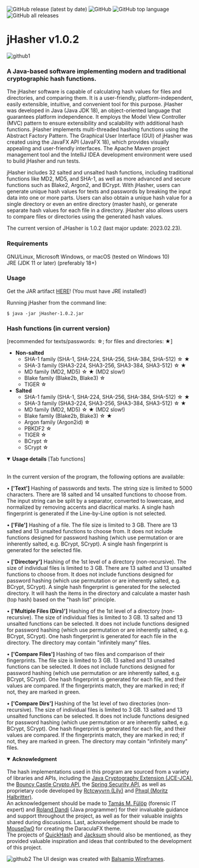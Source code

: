 ![GitHub release (latest by date)](https://img.shields.io/github/v/release/endreth/jHasher) ![GitHub](https://img.shields.io/github/license/endreth/jHasher) ![GitHub top language](https://img.shields.io/github/languages/top/endreth/jHasher?style=plastic) ![GitHub all releases](https://img.shields.io/github/downloads/endreth/jHasher/total)

# jHasher v1.0.2

![github1](https://user-images.githubusercontent.com/104054427/227722419-6464aaf7-7a3e-4e3f-884b-06a48f872cc1.png)

### A Java-based software implementing modern and traditional cryptographic hash functions.

The jHasher software is capable of calculating hash values for files and directories, and comparing them. It is a user-friendly, platform-independent, easily extensible, intuitive, and convenient tool for this purpose. jHasher was developed in Java (Java JDK 18), an object-oriented language that guarantees platform independence. It employs the Model View Controller (MVC) pattern to ensure extensibility and scalability with additional hash functions. jHasher implements multi-threaded hashing functions using the Abstract Factory Pattern. The Graphical User Interface (GUI) of jHasher was created using the JavaFX API (JavaFX 18), which provides visually appealing and user-friendly interfaces. The Apache Maven project management tool and the IntelliJ IDEA development environment were used to build jHasher and run tests.

jHasher includes 32 salted and unsalted hash functions, including traditional functions like MD2, MD5, and SHA-1, as well as more advanced and secure functions such as Blake2, Argon2, and BCrypt. With jHasher, users can generate unique hash values for texts and passwords by breaking the input data into one or more parts. Users can also obtain a unique hash value for a single directory or even an entire directory (master hash), or generate separate hash values for each file in a directory. jHasher also allows users to compare files or directories using the generated hash values.

The current version of JHasher is 1.0.2 (last major update: 2023.02.23).
### Requirements
GNU/Linux, Microsoft Windows, or macOS (tested on Windows 10)<br>
JRE (JDK 11 or later) (preferably 18+)<br>
### Usage

Get the JAR artifact [HERE](https://github.com/endreth/jHasher/blob/master/jHasher-v1.0.2.jar)! (You must have JRE installed!)

Running jHasher from the command line:
```
$ java -jar jHasher-1.0.2.jar
```

### Hash functions (in current version)
[recommended for texts/passwords: &star;; for files and directories: &starf;]
- <b>Non-salted</b>
    - SHA-1 family (SHA-1, SHA-224, SHA-256, SHA-384, SHA-512) &star; &starf;
    - SHA-3 family (SHA3-224, SHA3-256, SHA3-384, SHA3-512) &star; &starf;
    - MD family (MD2, MD5) &star; &starf; (MD2 slow!)
    - Blake family (Blake2b, Blake3) &star;
    - TIGER &star;
- <b>Salted</b>
    - SHA-1 family (SHA-1, SHA-224, SHA-256, SHA-384, SHA-512) &star; &starf;
    - SHA-3 family (SHA3-224, SHA3-256, SHA3-384, SHA3-512) &star; &starf;
    - MD family (MD2, MD5) &star; &starf; (MD2 slow!)
    - Blake family (Blake2b, Blake3) &star; &starf;
    - Argon family (Argon2id) &star;
    - PBKDF2 &star;
    - TIGER &star;
    - BCrypt &star;
    - SCrypt &star;

<details open>
<summary><b>Usage details</b> [Tab functions]</summary><br>

In the current version of the program, the following options are available:

• <b>['Text']</b> Hashing of passwords and texts. The string size is limited to 5000 characters. There are 18 salted and 14 unsalted functions to choose from. The input string can be split by a separator, converted to lowercase, and normalized by removing accents and diacritical marks. A single hash fingerprint is generated if the Line-by-Line option is not selected.

• <b>['File']</b> Hashing of a file. The file size is limited to 3 GB. There are 13 salted and 13 unsalted functions to choose from. It does not include functions designed for password hashing (which use permutation or are inherently salted, e.g. BCrypt, SCrypt). A single hash fingerprint is generated for the selected file.

• <b>['Directory']</b> Hashing of the 1st level of a directory (non-recursive). The size of individual files is limited to 3 GB. There are 13 salted and 13 unsalted functions to choose from. It does not include functions designed for password hashing (which use permutation or are inherently salted, e.g. BCrypt, SCrypt). A single hash fingerprint is generated for the selected directory. It will hash the items in the directory and calculate a master hash (top hash) based on the "hash list" principle.

• <b>['Multiple Files (Dirs)']</b> Hashing of the 1st level of a directory (non-recursive). The size of individual files is limited to 3 GB. 13 salted and 13 unsalted functions can be selected. It does not include functions designed for password hashing (which use permutation or are inherently salted, e.g. BCrypt, SCrypt). One hash fingerprint is generated for each file in the directory. The directory may contain "infinitely many" files.

• <b>['Compare Files']</b> Hashing of two files and comparison of their fingerprints. The file size is limited to 3 GB. 13 salted and 13 unsalted functions can be selected. It does not include functions designed for password hashing (which use permutation or are inherently salted, e.g. BCrypt, SCrypt). One hash fingerprint is generated for each file, and their values are compared. If the fingerprints match, they are marked in red; if not, they are marked in green.

• <b>['Compare Dirs']</b> Hashing of the 1st level of two directories (non-recursive). The size of individual files is limited to 3 GB. 13 salted and 13 unsalted functions can be selected. It does not include functions designed for password hashing (which use permutation or are inherently salted, e.g. BCrypt, SCrypt). One hash fingerprint is generated for each file, and their values are compared. If the fingerprints match, they are marked in red; if not, they are marked in green. The directory may contain "infinitely many" files.

</details>

<details open>
<summary><b>Acknowledgment</b></summary><br>
The hash implementations used in this program are sourced from a variety of libraries and APIs, including the <a href="https://docs.oracle.com/en/java/javase/18/security/java-cryptography-architecture-jca-reference-guide.html#GUID-2BCFDD85-D533-4E6C-8CE9-29990DEB0190">Java Cryptography Extension (JCE-JCA)</a>, the <a href="https://www.bouncycastle.org/">Bouncy Castle Crypto API</a>, the <a href="https://docs.spring.io/spring-security/reference/">Spring Security API</a>, as well as proprietary code developed by <a href="https://github.com/rctcwyvrn">Rctcwyvrn (Lily)</a> and <a href="https://github.com/phxql">Phxql (Moritz Halbritter)</a>.<br> 
An acknowledgement should be made to <a href="https://igazsagugyi-szakerto.hu/">Tamás M. Fülöp</a> (forensic IT expert) and <a href="https://github.com/dandidev">Roland Dandi</a> (Java programmer) for their invaluable guidance and support throughout the project, as well as for their valuable insights shared during discussions. Last, acknowledgement should be made to <a href="https://github.com/mouse0w0">Mouse0w0</a> for creating the DaraculaFX theme.<br> 
The projects of <a href="https://github.com/tedsmith/quickhash">QuickHash</a> and <a href="https://github.com/jonelo/jacksum">Jacksum</a> should also be mentioned, as they provided valuable inspiration and ideas that contributed to the development of this project. 
    
</details>

![github2](https://user-images.githubusercontent.com/104054427/227724910-a71f13dc-76ed-4a86-9e2a-61253ee4dead.png)
The UI design was created with [Balsamiq Wireframes](https://balsamiq.com/).

